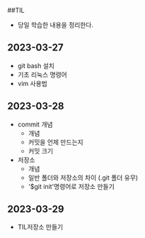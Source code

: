 ##TIL
- 당일 학습한 내용을 정리한다. 
## 2023-03-27
- git bash 설치
- 기초 리눅스 명령어
- vim 사용법

## 2023-03-28
- commit 개념
    - 개념
    - 커밋을 언제 만드는지 
    - 커밋 크기
- 저장소 
    - 개념
    - 일반 폴더와 저장소의 차이 (.git 폴더 유무)
    - '$git init'명령어로 저장소 만들기 

## 2023-03-29
- TIL저장소 만들기

